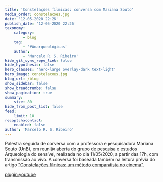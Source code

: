 ```yaml
---
title: 'Constelações fílmicas: conversa com Mariana Souto'
media_order: constelacoes.jpg
date: '12-05-2020 22:26'
publish_date: '12-05-2020 22:26'
taxonomy:
    category:
        - blog
    tag:
        - '#Anarqueológicas'
    author:
        - 'Marcelo R. S. Ribeiro'
hide_git_sync_repo_link: false
hide_hypothesis: false
hero_classes: 'hero-large overlay-dark text-light'
hero_image: constelacoes.jpg
blog_url: /blog
show_sidebar: false
show_breadcrumbs: false
show_pagination: true
summary:
    size: 80
hide_from_post_list: false
feed:
    limit: 10
recaptchacontact:
    enabled: false
author: 'Marcelo R. S. Ribeiro'
---
```


Palestra seguida de conversa com a professora e pesquisadora Mariana Souto (UnB), em reunião aberta do grupo de pesquisa e estudos Arqueologia do sensível, realizada no dia 11/05/2020, a partir das 17h, com transmissão ao vivo. A conversa foi baseada também na leitura prévia do artigo ["Constelações fílmicas: um método comparatista no cinema"](http://www.compos.org.br/biblioteca/trabalhos_arquivo_SA6ZGBR0LVIRACN84R1J_28_7761_21_02_2019_20_44_31.pdf).

[plugin:youtube](https://www.youtube.com/watch?v=8uNvllLHHEc)
